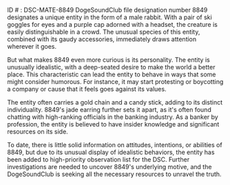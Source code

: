 ID # : DSC-MATE-8849
DogeSoundClub file designation number 8849 designates a unique entity in the form of a male rabbit. With a pair of ski goggles for eyes and a purple cap adorned with a headset, the creature is easily distinguishable in a crowd. The unusual species of this entity, combined with its gaudy accessories, immediately draws attention wherever it goes.

But what makes 8849 even more curious is its personality. The entity is unusually idealistic, with a deep-seated desire to make the world a better place. This characteristic can lead the entity to behave in ways that some might consider humorous. For instance, it may start protesting or boycotting a company or cause that it feels goes against its values.

The entity often carries a gold chain and a candy stick, adding to its distinct individuality. 8849's jade earring further sets it apart, as it's often found chatting with high-ranking officials in the banking industry. As a banker by profession, the entity is believed to have insider knowledge and significant resources on its side.

To date, there is little solid information on attitudes, intentions, or abilities of 8849, but due to its unusual display of idealistic behaviors, the entity has been added to high-priority observation list for the DSC. Further investigations are needed to uncover 8849's underlying motive, and the DogeSoundClub is seeking all the necessary resources to unravel the truth.